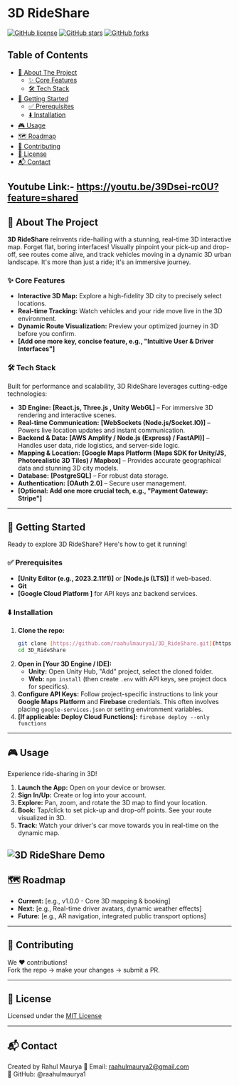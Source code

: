 # 3D RideShare

[![GitHub license](https://img.shields.io/github/license/raahulmaurya1/3D_RideShare)](https://github.com/raahulmaurya1/3D_RideShare/blob/main/LICENSE)
[![GitHub stars](https://img.shields.io/github/stars/raahulmaurya1/3D_RideShare)](https://github.com/raahulmaurya1/3D_RideShare/stargazers)
[![GitHub forks](https://img.shields.io/github/forks/raahulmaurya1/3D_RideShare)](https://github.com/raahulmaurya1/3D_RideShare/network)
## Table of Contents

* [🌟 About The Project](#-about-the-project)
    * [✨ Core Features](#-core-features)
    * [🛠️ Tech Stack](#%EF%B8%8F-tech-stack)
* [🚀 Getting Started](#-getting-started)
    * [✅ Prerequisites](#-prerequisites)
    * [⬇️ Installation](#%EF%B8%8F-installation)
* [🎮 Usage](#-usage)
* [🗺️ Roadmap](#%EF%B8%8F-roadmap)
* [🤝 Contributing](#-contributing)
* [📄 License](#-license)
* [📬 Contact](#%E2%9C%89%EF%B8%8F-contact)

Youtube Link:- https://youtu.be/39Dsei-rc0U?feature=shared
---

## 🌟 About The Project

**3D RideShare** reinvents ride-hailing with a stunning, real-time 3D interactive map. Forget flat, boring interfaces! Visually pinpoint your pick-up and drop-off, see routes come alive, and track vehicles moving in a dynamic 3D urban landscape. It's more than just a ride; it's an immersive journey.

### ✨ Core Features

* **Interactive 3D Map:** Explore a high-fidelity 3D city to precisely select locations.
* **Real-time Tracking:** Watch vehicles and your ride move live in the 3D environment.
* **Dynamic Route Visualization:** Preview your optimized journey in 3D before you confirm.
* **[Add one more key, concise feature, e.g., "Intuitive User & Driver Interfaces"]**

### 🛠️ Tech Stack

Built for performance and scalability, 3D RideShare leverages cutting-edge technologies:

* **3D Engine:** **[React.js, Three.js , Unity WebGL]** – For immersive 3D rendering and interactive scenes.
* **Real-time Communication:** **[WebSockets (Node.js/Socket.IO)]** – Powers live location updates and instant communication.
* **Backend & Data:** **[AWS Amplify / Node.js (Express) / FastAPI)]** – Handles user data, ride logistics, and server-side logic.
* **Mapping & Location:** **[Google Maps Platform (Maps SDK for Unity/JS, Photorealistic 3D Tiles) / Mapbox]** – Provides accurate geographical data and stunning 3D city models.
* **Database:** **[PostgreSQL]** – For robust data storage.
* **Authentication:** **[OAuth 2.0]** – Secure user management.
* **[Optional: Add one more crucial tech, e.g., "Payment Gateway: Stripe"]**

---

## 🚀 Getting Started

Ready to explore 3D RideShare? Here's how to get it running!

### ✅ Prerequisites

* **[Unity Editor (e.g., 2023.2.11f1)]** or **[Node.js (LTS)]** if web-based.
* **Git**
* **[Google Cloud Platform ]** for API keys anz backend services.

### ⬇️ Installation

1.  **Clone the repo:**
    ```bash
    git clone [https://github.com/raahulmaurya1/3D_RideShare.git](https://github.com/raahulmaurya1/3D_RideShare.git)
    cd 3D_RideShare
    ```
2.  **Open in [Your 3D Engine / IDE]:**
    * **Unity:** Open Unity Hub, "Add" project, select the cloned folder.
    * **Web:** `npm install` (then create `.env` with API keys, see project docs for specifics).
3.  **Configure API Keys:** Follow project-specific instructions to link your **Google Maps Platform** and **Firebase** credentials. This often involves placing `google-services.json` or setting environment variables.
4.  **[If applicable: Deploy Cloud Functions]:** `firebase deploy --only functions`

---

## 🎮 Usage

Experience ride-sharing in 3D!

1.  **Launch the App:** Open on your device or browser.
2.  **Sign In/Up:** Create or log into your account.
3.  **Explore:** Pan, zoom, and rotate the 3D map to find your location.
4.  **Book:** Tap/click to set pick-up and drop-off points. See your route visualized in 3D.
5.  **Track:** Watch your driver's car move towards you in real-time on the dynamic map.

![3D RideShare Demo](https://github.com/raahulmaurya1/3D_RideShare/blob/main/docs/3d_rideshare_demo.gif)
---

## 🗺️ Roadmap

* **Current:** [e.g., v1.0.0 - Core 3D mapping & booking]
* **Next:** [e.g., Real-time driver avatars, dynamic weather effects]
* **Future:** [e.g., AR navigation, integrated public transport options]

---

## 🤝 Contributing

We ❤️ contributions!  
Fork the repo → make your changes → submit a PR.

---

## 📜 License

Licensed under the [MIT License](LICENSE)

---

## 📬 Contact

Created by Rahul Maurya 
📧 Email: raahulmaurya2@gmail.com  
🔗 GitHub: @raahulmaurya1

